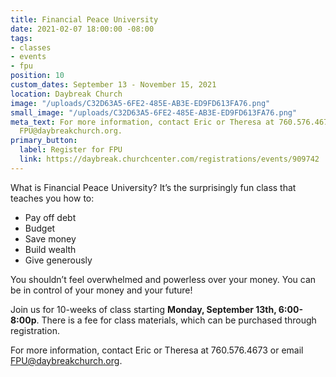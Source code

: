 ```yaml
---
title: Financial Peace University
date: 2021-02-07 18:00:00 -08:00
tags:
- classes
- events
- fpu
position: 10
custom_dates: September 13 - November 15, 2021
location: Daybreak Church
image: "/uploads/C32D63A5-6FE2-485E-AB3E-ED9FD613FA76.png"
small_image: "/uploads/C32D63A5-6FE2-485E-AB3E-ED9FD613FA76.png"
meta_text: For more information, contact Eric or Theresa at 760.576.4673 or email
  FPU@daybreakchurch.org.
primary_button:
  label: Register for FPU
  link: https://daybreak.churchcenter.com/registrations/events/909742
---
```


What is Financial Peace University?
It’s the surprisingly fun class that teaches you how to:

* Pay off debt
* Budget
* Save money
* Build wealth
* Give generously

You shouldn’t feel overwhelmed and powerless over your money. You can be in control of your money and your future!

Join us for 10-weeks of class starting **Monday, September 13th, 6:00-8:00p**. There is a fee for class materials, which can be purchased through registration.

For more information, contact Eric or Theresa at 760.576.4673 or email [FPU@daybreakchurch.org](FPU@daybreakchurch.org). 